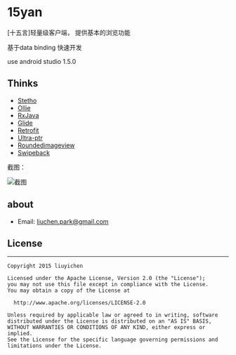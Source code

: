 # 15yan
[十五言]轻量级客户端， 提供基本的浏览功能

基于data binding 快速开发

use android studio 1.5.0

## Thinks

* [Stetho][1]
* [Ollie][2]
* [RxJava][3]
* [Glide][4]
* [Retrofit][5]
* [Ultra-ptr][6]
* [Roundedimageview][7]
* [Swipeback][9]



截图：

![截图][11]

## about

* Email: liuchen.park@gmail.com


## License
---
```
Copyright 2015 liuyichen

Licensed under the Apache License, Version 2.0 (the "License");
you may not use this file except in compliance with the License.
You may obtain a copy of the License at

  http://www.apache.org/licenses/LICENSE-2.0

Unless required by applicable law or agreed to in writing, software
distributed under the License is distributed on an "AS IS" BASIS,
WITHOUT WARRANTIES OR CONDITIONS OF ANY KIND, either express or implied.
See the License for the specific language governing permissions and
limitations under the License.
```








[1]: https://github.com/facebook/stetho
[2]: https://github.com/pardom/Ollie
[3]: https://github.com/ReactiveX/RxJava
[4]: https://github.com/bumptech/glide
[5]: https://github.com/square/retrofit
[6]: https://github.com/liaohuqiu/android-Ultra-Pull-To-Refresh
[7]: https://github.com/vinc3m1/RoundedImageView
[9]: https://github.com/sockeqwe/SwipeBack

[11]: https://raw.githubusercontent.com/liuchenx/15yan/master/screenshot/Screenshot1.png
